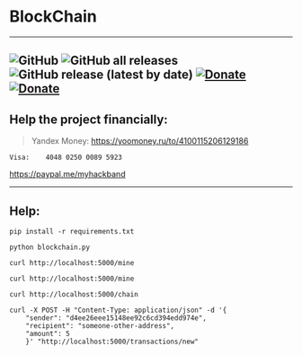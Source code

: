 BlockChain
===
---
![GitHub](https://img.shields.io/github/license/mysmarthub/blockchain)
![GitHub all releases](https://img.shields.io/github/downloads/mysmarthub/blockchain/total)
![GitHub release (latest by date)](https://img.shields.io/github/v/release/mysmarthub/blockchain)
[![Donate](https://img.shields.io/static/v1?label=donate&message=paypal&color=green)](https://paypal.me/myhackband)
[![Donate](https://img.shields.io/static/v1?label=donate&message=yandex&color=yellow)](https://yoomoney.ru/to/4100115206129186)
---

Help the project financially:
---
>Yandex Money:
https://yoomoney.ru/to/4100115206129186

    Visa:    4048 0250 0089 5923

https://paypal.me/myhackband

---
Help:
---
`pip install -r requirements.txt`

`python blockchain.py`

`curl http://localhost:5000/mine`

`curl http://localhost:5000/mine`

`curl http://localhost:5000/chain`


```commandline
curl -X POST -H "Content-Type: application/json" -d '{
    "sender": "d4ee26eee15148ee92c6cd394edd974e",
    "recipient": "someone-other-address",
    "amount": 5
    }' "http://localhost:5000/transactions/new"
```

